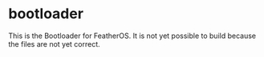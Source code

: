 # bootloader
This is the Bootloader for FeatherOS.
It is not yet possible to build because the files are not yet correct.